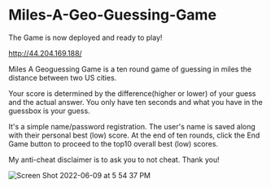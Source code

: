 
# Miles-A-Geo-Guessing-Game

The Game is now deployed and ready to play!

http://44.204.169.188/
 
Miles A Geoguessing Game is a ten round game of guessing in miles the distance between two US cities.

Your score is determined by the difference(higher or lower) of your guess and the actual answer.
You only have ten seconds and what you have in the guessbox is your guess.

It's a simple name/password registration. The user's name is saved along with their personal best (low) score.
At the end of ten rounds, click the End Game button to proceed to the top10 overall best (low) scores.

My anti-cheat disclaimer is to ask you to not cheat. Thank you!


![Screen Shot 2022-06-09 at 5 54 37 PM](https://user-images.githubusercontent.com/93731346/173198061-2b8603ce-c9ff-4d6d-af83-563f93ec5882.png)
